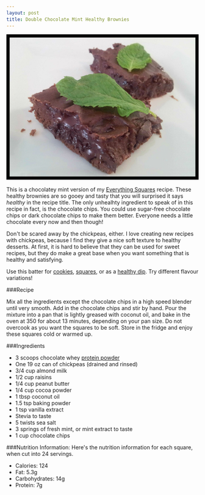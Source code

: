 ```yaml
---
layout: post
title: Double Chocolate Mint Healthy Brownies 
---
```


![Double Chocolate Mint Healthy Brownies](/images/double_chocolate_mint_healthy_brownies.jpg)

This is a chocolatey mint version of my [Everything Squares](http://teri-lynn.ca/2014/05/18/everything-squares/) recipe. These healthy brownies are so gooey and tasty that you will surprised it says *healthy* in the recipe title. The only unhealhty ingredient to speak of in this recipe in fact, is the chocolate chips. You could use sugar-free chocolate chips or dark chocolate chips to make them better. Everyone needs a little chocolate every now and then though! 
  
Don't be scared away by the chickpeas, either. I love creating new recipes with chickpeas, because I find they give a nice soft texture to healthy desserts. At first, it is hard to believe that they can be used for sweet recipes, but they do make a great base when you want something that is healthy and satisfying. 

Use this batter for [cookies](http://teri-lynn.ca/2013/11/09/healthy-chocolate-chip-cookies/), [squares](http://teri-lynn.ca/2014/05/18/everything-squares/), or as a [healthy dip](http://teri-lynn.ca/2013/10/19/healthy-chocolate-dip/). Try different flavour variations!

###Recipe

Mix all the ingredients except the chocolate chips in a high speed blender until very smooth. Add in the chocolate chips and stir by hand. Pour the mixture into a pan that is lightly greased with coconut oil, and bake in the oven at 350 for about 13 minutes, depending on your pan size. Do not overcook as you want the squares to be soft. Store in the fridge and enjoy these squares cold or warmed up. 

###Ingredients
- 3 scoops chocolate whey [protein powder](http://halfwhey.com/)
- One 19 oz can of chickpeas (drained and rinsed)
- 3/4 cup almond milk
- 1/2 cup raisins
- 1/4 cup peanut butter
- 1/4 cup cocoa powder 
- 1 tbsp coconut oil 
- 1.5 tsp baking powder
- 1 tsp vanilla extract
- Stevia to taste
- 5 twists sea salt
- 3 springs of fresh mint, or mint extract to taste 
- 1 cup chocolate chips 

###Nutrition Information:
Here's the nutrition information for each square, when cut into 24 servings. 

- Calories: 124
- Fat: 5.3g 
- Carbohydrates: 14g
- Protein: 7g 




  
